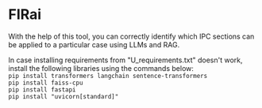 # FIRai
With the help of this tool, you can correctly identify which IPC sections can be applied to a particular case using LLMs and RAG.

In case installing requirements from "U_requirements.txt" doesn't work, install the following libraries using the commands below:\
`pip install transformers langchain sentence-transformers`\
`pip install faiss-cpu`\
`pip install fastapi`\
`pip install "uvicorn[standard]"`
